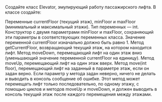 Создайте класс Elevator, эмулирующий работу пассажирского лифта. В классе создайте:

Переменные currentFloor (текущий этаж), minFloor и maxFloor (минимальный и максимальный этажи). Тип переменных — int.
Конструктор с двумя параметрами minFloor и maxFloor, сохраняющий эти параметры в соответствующих переменных класса.
Значение переменной currentFloor изначально должно быть равно 1. 
Метод getCurrentFloor, возвращающий текущий этаж, на котором находится лифт.
Метод moveDown, перемещающий лифт на один этаж вниз (уменьшающий значение переменной currentFloor на единицу).
Метод moveUp, перемещающий лифт на один этаж вверх.
Метод move(int floor), перемещающий лифт на заданный в параметре этаж, если он задан верно. Если параметр у метода задан неверно, ничего не делать и выводить в консоль сообщение об ошибке. Этот метод может перемещать лифт только последовательно, по одному этажу, с помощью циклов и методов moveUp и moveDown, и должен выводить в консоль текущий этаж после каждого перемещения между этажами.
